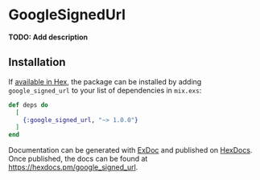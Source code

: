 # GoogleSignedUrl

**TODO: Add description**

## Installation

If [available in Hex](https://hex.pm/docs/publish), the package can be installed
by adding `google_signed_url` to your list of dependencies in `mix.exs`:

```elixir
def deps do
  [
    {:google_signed_url, "~> 1.0.0"}
  ]
end
```

Documentation can be generated with [ExDoc](https://github.com/elixir-lang/ex_doc)
and published on [HexDocs](https://hexdocs.pm). Once published, the docs can
be found at <https://hexdocs.pm/google_signed_url>.

